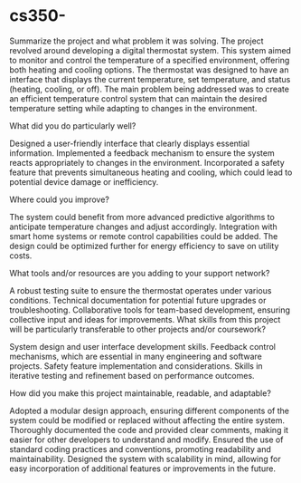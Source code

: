 # cs350-

Summarize the project and what problem it was solving.
The project revolved around developing a digital thermostat system. This system aimed to monitor and control the temperature of a specified environment, offering both heating and cooling options. The thermostat was designed to have an interface that displays the current temperature, set temperature, and status (heating, cooling, or off). The main problem being addressed was to create an efficient temperature control system that can maintain the desired temperature setting while adapting to changes in the environment.

What did you do particularly well?

Designed a user-friendly interface that clearly displays essential information.
Implemented a feedback mechanism to ensure the system reacts appropriately to changes in the environment.
Incorporated a safety feature that prevents simultaneous heating and cooling, which could lead to potential device damage or inefficiency.

Where could you improve?

The system could benefit from more advanced predictive algorithms to anticipate temperature changes and adjust accordingly.
Integration with smart home systems or remote control capabilities could be added.
The design could be optimized further for energy efficiency to save on utility costs.

What tools and/or resources are you adding to your support network?

A robust testing suite to ensure the thermostat operates under various conditions.
Technical documentation for potential future upgrades or troubleshooting.
Collaborative tools for team-based development, ensuring collective input and ideas for improvements.
What skills from this project will be particularly transferable to other projects and/or coursework?

System design and user interface development skills.
Feedback control mechanisms, which are essential in many engineering and software projects.
Safety feature implementation and considerations.
Skills in iterative testing and refinement based on performance outcomes.

How did you make this project maintainable, readable, and adaptable?

Adopted a modular design approach, ensuring different components of the system could be modified or replaced without affecting the entire system.
Thoroughly documented the code and provided clear comments, making it easier for other developers to understand and modify.
Ensured the use of standard coding practices and conventions, promoting readability and maintainability.
Designed the system with scalability in mind, allowing for easy incorporation of additional features or improvements in the future.
